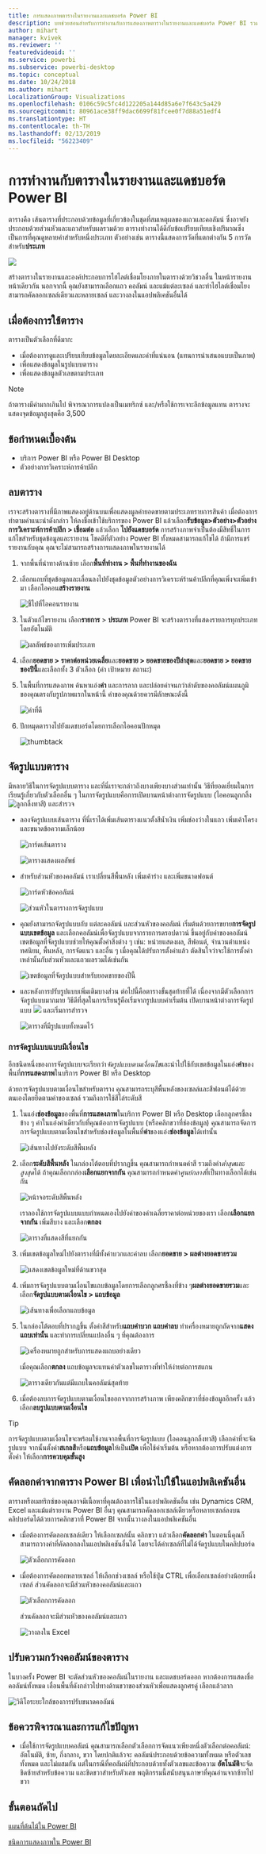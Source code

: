 ```yaml
---
title: การแสดงภาพตารางในรายงานและแดชบอร์ด Power BI
description: บทช่วยสอนสำหรับการทำงานกับการแสดงภาพตารางในรายงานและแดชบอร์ด Power BI รวมถึงวิธีการปรับขนาดความกว้างของคอลัมน์
author: mihart
manager: kvivek
ms.reviewer: ''
featuredvideoid: ''
ms.service: powerbi
ms.subservice: powerbi-desktop
ms.topic: conceptual
ms.date: 10/24/2018
ms.author: mihart
LocalizationGroup: Visualizations
ms.openlocfilehash: 0106c59c5fc4d122205a144d85a6e7f643c5a429
ms.sourcegitcommit: 80961ace38ff9dac6699f81fcee0f7d88a51edf4
ms.translationtype: HT
ms.contentlocale: th-TH
ms.lasthandoff: 02/13/2019
ms.locfileid: "56223409"
---
```

# <a name="tables-in-power-bi-reports-and-dashboards"></a>การทำงานกับตารางในรายงานและแดชบอร์ด Power BI
ตารางคือ เส้นตารางที่ประกอบด้วยข้อมูลที่เกี่ยวข้องในชุดที่สมเหตุผลของแถวและคอลัมน์ ซึ่งอาจยังประกอบด้วยส่วนหัวและแถวสำหรับผลรวมด้วย ตารางทำงานได้ดีกับข้อเปรียบเทียบเชิงปริมาณซึ่งเป็นการที่คุณดูหลายค่าสำหรับหนึ่งประเภท ตัวอย่างเช่น ตารางนี้แสดงการวัดที่แตกต่างกัน 5 การวัดสำหรับ**ประเภท**

![](media/power-bi-visualization-tables/table.png)

สร้างตารางในรายงานและองค์ประกอบการไฮไลต์เชื่อมโยงภายในตารางด้วยวิชวลอื่น ในหน้ารายงานหน้าเดียวกัน  นอกจากนี้ คุณยังสามารถเลือกแถว คอลัมน์ และแม้แต่ละเซลล์ และทำไฮไลต์เชื่อมโยง สามารถคัดลอกเซลล์เดียวและหลายเซลล์ และวางลงในแอปพลิเคชันอื่นได้

## <a name="when-to-use-a-table"></a>เมื่อต้องการใช้ตาราง
ตารางเป็นตัวเลือกที่ดีมาก:

* เมื่อต้องการดูและเปรียบเทียบข้อมูลโดยละเอียดและค่าที่แน่นอน (แทนการนำเสนอแบบเป็นภาพ)
* เพื่อแสดงข้อมูลในรูปแบบตาราง
* เพื่อแสดงข้อมูลตัวเลขตามประเภท   

> [!NOTE]
> ถ้าตารางมีค่ามากเกินไป พิจารณาการแปลงเป็นเมทริกซ์ และ/หรือใช้การเจาะลึกข้อมูลแทน ตารางจะแสดงจุดข้อมูลสูงสุดคือ 3,500

## <a name="prerequisites"></a>ข้อกำหนดเบื้องต้น
- บริการ Power BI หรือ Power BI Desktop
- ตัวอย่างการวิเคราะห์การค้าปลีก

## <a name="create-a-table"></a>ลบตาราง
เราจะสร้างตารางที่มีภาพแสดงอยู่ด้านบนเพื่อแสดงมูลค่ายอดขายตามประเภทรายการสินค้า เมื่อต้องการทำตามคำแนะนำดังกล่าว ให้ลงชื่อเข้าใช้บริการของ Power BI แล้วเลือก**รับข้อมูล\>ตัวอย่าง\>ตัวอย่างการวิเคราะห์การค้าปลีก > เชื่อมต่อ** แล้วเลือก **ไปยังแดชบอร์ด** การสร้างภาพจำเป็นต้องมีสิทธิ์ในการแก้ไขสำหรับชุดข้อมูลและรายงาน โชคดีที่ตัวอย่าง Power BI ทั้งหมดสามารถแก้ไขได้ ถ้ามีการแชร์รายงานกับคุณ คุณจะไม่สามารถสร้างการแสดงภาพในรายงานได้

1. จากพื้นที่นำทางด้านซ้าย เลือก**พื้นที่ทำงาน > พื้นที่ทำงานของฉัน**    
2. เลือกแถบที่ชุดข้อมูลและเลื่อนลงไปยังชุดข้อมูลตัวอย่างการวิเคราะห์ร้านค้าปลีกที่คุณเพิ่งจะเพิ่มเข้ามา  เลือกไอคอน**สร้างรายงาน**

    ![ชี้ไปที่ไอคอนรายงาน](media/power-bi-visualization-tables/power-bi-create-report.png)
2. ในตัวแก้ไขรายงาน เลือก**รายการ** > **ประเภท**  Power BI จะสร้างตารางที่แสดงรายการทุกประเภทโดยอัตโนมัติ

    ![ผลลัพธ์ของการเพิ่มประเภท](media/power-bi-visualization-tables/power-bi-table1.png)
3. เลือก**ยอดขาย > ราคาต่อหน่วยเฉลี่ย**และ**ยอดขาย > ยอดขายของปีล่าสุด**และ**ยอดขาย > ยอดขายของปีนี้**และเลือกทั้ง 3 ตัวเลือก (ค่า เป้าหมาย สถานะ)   
4. ในพื้นที่การแสดงภาพ ค้นหาแอ่ง**ค่า** และการลาก และปล่อยค่าจนกว่าลำดับของคอลัมน์แผนภูมิของคุณตรงกับรูปภาพแรกในหน้านี้  ค่าของคุณด้วยควรมีลักษณะดังนี้

    ![ค่าที่ดี](media/power-bi-visualization-tables/power-bi-table2.png)
5. ปักหมุดตารางไปยังแดชบอร์ดโดยการเลือกไอคอนปักหมุด  

     ![thumbtack](media/power-bi-visualization-tables/pbi_pintile.png)

## <a name="format-the-table"></a>จัดรูปแบบตาราง
มีหลายวิธีในการจัดรูปแบบตาราง และที่นี่เราจะกล่าวถึงบางเพียงบางส่วนเท่านั้น วิธีที่ยอดเยี่ยมในการเรียนรู้เกี่ยวกับตัวเลือกอื่น ๆ ในการจัดรูปแบบคือการเปิดบานหน้าต่างการจัดรูปแบบ (ไอคอนลูกกลิ้ง ![ลูกกลิ้งทาสี](media/power-bi-visualization-tables/power-bi-format.png)) และสำรวจ

* ลองจัดรูปแบบเส้นตาราง ที่นี่เราได้เพิ่มเส้นตารางแนวตั้งสีน้ำเงิน เพิ่มช่องว่างในแถว เพิ่มเค้าโครง และขนาดข้อความเล็กน้อย

    ![การ์ดเส้นตาราง](media/power-bi-visualization-tables/power-bi-table-gridnew.png)

    ![ตารางแสดงผลลัพธ์](media/power-bi-visualization-tables/power-bi-table-grid3.png)
* สำหรับส่วนหัวของคอลัมน์ เราเปลี่ยนสีพื้นหลัง เพิ่มเค้าร่าง และเพิ่มขนาดฟอนต์ 

    ![การ์ดหัวข้อคอลัมน์](media/power-bi-visualization-tables/power-bi-table-column-headers.png)

    ![ส่วนหัวในตารางการจัดรูปแบบ](media/power-bi-visualization-tables/power-bi-table-column2.png)

* คุณยังสามารถจัดรูปแบบกับ แต่ละคอลัมน์ และส่วนหัวของคอลัมน์ เริ่มต้นด้วยการขยาย**การจัดรูปแบบเขตข้อมูล** และเลือกคอลัมน์เพื่อจัดรูปแบบจากรายการดรอปดาวน์ ขึ้นอยู่กับค่าของคอลัมน์ เขตข้อมูลที่จัดรูปแบบช่วยให้คุณตั้งค่าสิ่งต่าง ๆ เช่น: หน่วยแสดงผล, สีฟอนต์, จำนวนตำแหน่งทศนิยม, พื้นหลัง, การจัดแนว และอื่น ๆ เมื่อคุณได้ปรับการตั้งค่าแล้ว ตัดสินใจว่าจะใช้การตั้งค่าเหล่านั้นกับส่วนหัวและแถวผลรวมได้เช่นกัน

    ![เขตข้อมูลที่จัดรูปแบบสำหรับยอดขายของปีนี้](media/power-bi-visualization-tables/power-bi-field-formatting.png)

* และหลังการปรับรูปแบบเพิ่มเติมบางส่วน ต่อไปนี้คือตารางขั้นสุดท้ายที่ได้ เนื่องจากมีตัวเลือกการจัดรูปแบบมากมาย วิธีดีที่สุดในการเรียนรู้คือเริ่มจากรูปแบบค่าเริ่มต้น เปิดบานหน้าต่างการจัดรูปแบบ ![](media/power-bi-visualization-tables/power-bi-format.png) และเริ่มการสำรวจ 

    ![ตารางที่มีรูปแบบทั้งหมดไว้](media/power-bi-visualization-tables/power-bi-table-format.png)

### <a name="conditional-formatting"></a>การจัดรูปแบบแบบมีเงื่อนไข
อีกชนิดหนึ่งของการจัดรูปแบบจะเรียกว่า*จัดรูปแบบตามเงื่อนไข*และนำไปใช้กับเขตข้อมูลในแอ่ง**ค่า**ของพื้นที่**การแสดงภาพ**ในบริการ Power BI หรือ Desktop 

ด้วยการจัดรูปแบบตามเงื่อนไขสำหรับตาราง คุณสามารถระบุสีพื้นหลังของเซลล์และสีฟอนต์ได้ด้วยตนเองโดยยึดตามค่าของเซลล์ รวมถึงการใช้สีไล่ระดับสี 

1. ในแอ่ง**ช่องข้อมูล**ของพื้นที่**การแสดงภาพ**ในบริการ Power BI หรือ Desktop เลือกลูกศรชี้ลงข้าง ๆ ค่าในแอ่งค่าเดียวกับที่คุณต้องการจัดรูปแบบ (หรือคลิกขวาที่ช่องข้อมูล) คุณสามารถจัดการการจัดรูปแบบตามเงื่อนไขสำหรับช่องข้อมูลในพื้นที่**ค่า**ของแอ่ง**ช่องข้อมูล**ได้เท่านั้น

    ![เส้นทางไปยังระดับสีพื้นหลัง](media/power-bi-visualization-tables/power-bi-conditional-formatting-background.png)
2. เลือก**ระดับสีพื้นหลัง** ในกล่องโต้ตอบที่ปรากฏขึ้น คุณสามารถกำหนดค่าสี รวมถึงค่า*ต่ำสุด*และ*สูงสุด*ได้ ถ้าคุณเลือกกล่อง**เลือกแยกจากกัน** คุณสามารถกำหนดค่า*ศูนย์กลาง*ที่เป็นทางเลือกได้เช่นกัน

    ![หน้าจอระดับสีพื้นหลัง](media/power-bi-visualization-tables/power-bi-conditional-formatting-background2.png)

    เราลองใช้การจัดรูปแบบแบบกำหนดเองไปยังค่าของค่าเฉลี่ยราคาต่อหน่วยของเรา เลือก**เลือกแยกจากกัน** เพิ่มสีบาง และเลือก**ตกลง** 

    ![ตารางที่แสดงสีที่แยกกัน](media/power-bi-visualization-tables/power-bi-conditional-formatting-data-background.png)
3. เพิ่มเขตข้อมูลใหม่ไปยังตารางที่มีทั้งค่าบวกและค่าลบ  เลือก**ยอดขาย > ผลต่างยอดขายรวม** 

    ![แสดงเขตข้อมูลใหม่ที่ด้านขวาสุด](media/power-bi-visualization-tables/power-bi-conditional-formatting2.png)
4. เพิ่มการจัดรูปแบบตามเงื่อนไขแถบข้อมูลโดยการเลือกลูกศรชี้ลงที่ข้าง ๆ**ผลต่างยอดขายรวม**และเลือก**จัดรูปแบบตามเงื่อนไข > แถบข้อมูล**

    ![เส้นทางเพื่อเลือกแถบข้อมูล](media/power-bi-visualization-tables/power-bi-conditional-formatting-data-bars.png)
5. ในกล่องโต้ตอบที่ปรากฏขึ้น ตั้งค่าสีสำหรับ**แถบค่าบวก** **แถบค่าลบ** ทำเครื่องหมายถูกถัดจาก**แสดงแถบเท่านั้น** และทำการเปลี่ยนแปลงอื่น ๆ ที่คุณต้องการ

    ![เครื่องหมายถูกสำหรับการแสดงแถบอย่างเดียว](media/power-bi-visualization-tables/power-bi-data-bars.png)

    เมื่อคุณเลือก**ตกลง** แถบข้อมูลจะแทนค่าตัวเลขในตารางที่ทำให้ง่ายต่อการสแกน

    ![ตารางเดียวกันแต่มีแถบในคอลัมน์สุดท้าย](media/power-bi-visualization-tables/power-bi-conditional-formatting-data-bars2.png)
6. เมื่อต้องลบการจัดรูปแบบตามเงื่อนไขออกจากการสร้างภาพ เพียงคลิกขวาที่ช่องข้อมูลอีกครั้ง แล้วเลือก**ลบรูปแบบตามเงื่อนไข**

> [!TIP]
> การจัดรูปแบบตามเงื่อนไขจะพร้อมใช้งานจากพื้นที่การจัดรูปแบบ (ไอคอนลูกกลิ้งทาสี) เลือกค่าที่จะจัดรูปแบบ จากนั้นตั้งค่า**สเกลสี**หรือ**แถบข้อมูล**ให้เป็น**เปิด** เพื่อใช้ค่าเริ่มต้น หรือหากต้องการปรับแต่งการตั้งค่า ให้เลือก**การควบคุมขั้นสูง**
> 
## <a name="copy-values-from-power-bi-tables-for-use-in-other-applications"></a>คัดลอกค่าจากตาราง Power BI เพื่อนำไปใช้ในแอปพลิเคชันอื่น

ตารางหรือเมทริกซ์ของคุณอาจมีเนื้อหาที่คุณต้องการใช้ในแอปพลิเคชันอื่น เช่น Dynamics CRM, Excel และแม้แต่รายงาน Power BI อื่นๆ คุณสามารถคัดลอกเซลล์เดียวหรือหลายเซลล์ลงบนคลิปบอร์ดได้ด้วยการคลิกขวาที่ Power BI จากนั้นวางลงในแอปพลิเคชันอื่น


* เมื่อต้องการคัดลอกเซลล์เดียว ให้เลือกเซลล์นั้น คลิกขวา แล้วเลือก**คัดลอกค่า** ในตอนนี้คุณก็สามารถวางค่าที่คัดลอกลงในแอปพลิเคชันอื่นได้ โดยจะได้ค่าเซลล์ที่ไม่ได้จัดรูปแบบในคลิปบอร์ด

    ![ตัวเลือกการคัดลอก](media/power-bi-visualization-tables/power-bi-copy-value.png)

* เมื่อต้องการคัดลอกหลายเซลล์ ให้เลือกช่วงเซลล์ หรือใช้ปุ่ม CTRL เพื่อเลือกเซลล์อย่างน้อยหนึ่งเซลล์ ส่วนคัดลอกจะมีส่วนหัวของคอลัมน์และแถว

    ![ตัวเลือกการคัดลอก](media/power-bi-visualization-tables/power-bi-copy-selection.png)

    ส่วนคัดลอกจะมีส่วนหัวของคอลัมน์และแถว

    ![วางลงใน Excel](media/power-bi-visualization-tables/power-bi-paste-selection.png)

## <a name="adjust-the-column-width-of-a-table"></a>ปรับความกว้างคอลัมน์ของตาราง
ในบางครั้ง Power BI จะตัดส่วนหัวของคอลัมน์ในรายงาน และแดชบอร์ดออก หากต้องการแสดงชื่อคอลัมน์ทั้งหมด เลื่อนพื้นที่ดังกล่าวไปทางด้านขวาของส่วนหัวเพื่อแสดงลูกศรคู่ เลือกแล้วลาก

![วิดีโอระยะใกล้ของการปรับขนาดคอลัมน์](media/power-bi-visualization-tables/resizetable.gif)

## <a name="considerations-and-troubleshooting"></a>ข้อควรพิจารณาและการแก้ไขปัญหา
* เมื่อใช้การจัดรูปแบบคอลัมน์ คุณสามารถเลือกตัวเลือกการจัดแนวเพียงหนึ่งตัวเลือกต่อคอลัมน์: อัตโนมัติ, ซ้าย, กึ่งกลาง, ขวา โดยปกติแล้วจะ คอลัมน์ประกอบด้วยข้อความทั้งหมด หรือตัวเลขทั้งหมด และไม่ผสมกัน แต่ในกรณีที่คอลัมน์ที่ประกอบด้วยทั้งตัวเลขและข้อความ **อัตโนมัติ**จะจัดชิดซ้ายสำหรับข้อความ และชิดขวาสำหรับตัวเลข พฤติกรรมนี้สนับสนุนภาษาที่คุณอ่านจากซ้ายไปขวา   

## <a name="next-steps"></a>ขั้นตอนถัดไป

[แผนที่ต้นไม้ใน Power BI](power-bi-visualization-treemaps.md)

[ชนิดการแสดงภาพใน Power BI](power-bi-visualization-types-for-reports-and-q-and-a.md)